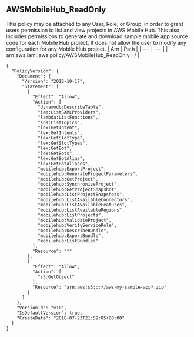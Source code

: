 
## AWSMobileHub_ReadOnly
This policy may be attached to any User, Role, or Group, in order to grant users permission to list and view projects in AWS Mobile Hub. This also includes permissions to generate and download sample mobile app source code for each Mobile Hub project. It does not allow the user to modify any configuration for any Mobile Hub project.
| Arn | Path |
| --- | --- |
| arn:aws:iam::aws:policy/AWSMobileHub_ReadOnly | / |
```
{
  "PolicyVersion": {
    "Document": {
      "Version": "2012-10-17",
      "Statement": [
        {
          "Effect": "Allow",
          "Action": [
            "dynamodb:DescribeTable",
            "iam:ListSAMLProviders",
            "lambda:ListFunctions",
            "sns:ListTopics",
            "lex:GetIntent",
            "lex:GetIntents",
            "lex:GetSlotType",
            "lex:GetSlotTypes",
            "lex:GetBot",
            "lex:GetBots",
            "lex:GetBotAlias",
            "lex:GetBotAliases",
            "mobilehub:ExportProject",
            "mobilehub:GenerateProjectParameters",
            "mobilehub:GetProject",
            "mobilehub:SynchronizeProject",
            "mobilehub:GetProjectSnapshot",
            "mobilehub:ListProjectSnapshots",
            "mobilehub:ListAvailableConnectors",
            "mobilehub:ListAvailableFeatures",
            "mobilehub:ListAvailableRegions",
            "mobilehub:ListProjects",
            "mobilehub:ValidateProject",
            "mobilehub:VerifyServiceRole",
            "mobilehub:DescribeBundle",
            "mobilehub:ExportBundle",
            "mobilehub:ListBundles"
          ],
          "Resource": "*"
        },
        {
          "Effect": "Allow",
          "Action": [
            "s3:GetObject"
          ],
          "Resource": "arn:aws:s3:::*/aws-my-sample-app*.zip"
        }
      ]
    },
    "VersionId": "v10",
    "IsDefaultVersion": true,
    "CreateDate": "2018-07-23T21:59:05+00:00"
  }
}
```
